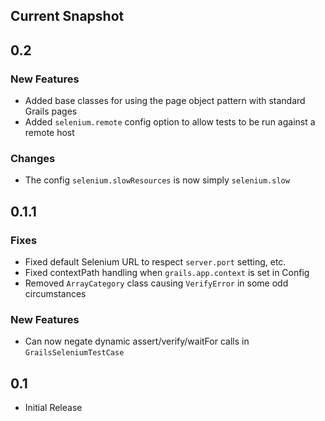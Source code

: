 ## Current Snapshot

## 0.2
### New Features
* Added base classes for using the page object pattern with standard Grails pages
* Added `selenium.remote` config option to allow tests to be run against a remote host
### Changes
* The config `selenium.slowResources` is now simply `selenium.slow`

## 0.1.1
### Fixes
* Fixed default Selenium URL to respect `server.port` setting, etc.
* Fixed contextPath handling when `grails.app.context` is set in Config
* Removed `ArrayCategory` class causing `VerifyError` in some odd circumstances
### New Features
* Can now negate dynamic assert/verify/waitFor calls in `GrailsSeleniumTestCase`

## 0.1
* Initial Release
